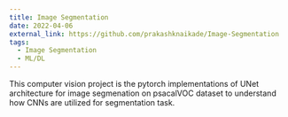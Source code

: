 ```yaml
---
title: Image Segmentation
date: 2022-04-06
external_link: https://github.com/prakashknaikade/Image-Segmentation
tags:
  - Image Segmentation
  - ML/DL
---
```


This computer vision project is the pytorch implementations of UNet architecture for image segmenation on psacalVOC dataset to understand how CNNs are utilized for segmentation task.
<!--more-->

